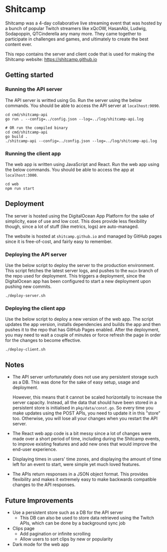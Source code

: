 # Shitcamp

Shitcamp was a 4-day collaborative live streaming event that was hosted by a bunch of popular Twitch streamers like xQcOW, HasanAbi, Ludwig, Sodapoppin, QTCinderella any many more. They came together to participate in challenges and games, and ultimately to create the best content ever.

This repo contains the server and client code that is used for making the Shitcamp website: https://shitcamp.github.io

## Getting started

### Running the API server

The API server is writted using Go.
Run the server using the below commands.
You should be able to access the API server at `localhost:9090`.

```
cd cmd/shitcamp-api
go run . --config=../config.json --log=../log/shitcamp-api.log

# OR run the compiled binary
cd cmd/shitcamp-api
go build .
./shitcamp-api --config=../config.json --log=../log/shitcamp-api.log
```

### Running the client app

The web app is written using JavaScript and React.
Run the web app using the below commands.
You should be able to access the app at `localhost:3000`.

```
cd web
npm run start
```

## Deployment

The server is hosted using the DigitalOcean App Platform for the sake of simplicity, ease of use and low cost.
This does provide less flexibility though, since a lot of stuff (like metrics, logs) are auto-managed.

The website is hosted at `shitcamp.github.io` and managed by GitHub pages since it is free-of-cost, and fairly easy to remember.

### Deploying the API server

Use the below script to deploy the server to the production environment.
This script fetches the latest server logs, and pushes to the `main` branch of the repo used for deployment.
This triggers a deployment, since the DigitalOcean app has been configured to start a new deployment upon pushing new commits.

```
./deploy-server.sh
```

### Deploying the client app

Use the below script to deploy a new version of the web app.
The script updates the app version, installs dependencies and builds the app and then pushes it to the repo that has GitHub Pages enabled.
After the deployment, you may need to wait a couple of minutes or force refresh the page in order for the changes to become effective.

```
./deploy-client.sh
```

## Notes

- The API server unfortunately does not use any persistent storage such as a DB.
  This was done for the sake of easy setup, usage and deployment.

  However, this means that it cannot be scaled horizontally to increase the server capacity.
  Instead, all the data that should have been stored in a persistent store is initialised in `pkg/data/const.go`.
  So every time you make updates using the POST APIs, you need to update it in this "store" too.
  Otherwise, you will lose all your changes when you restart the API server.

- The React web app code is a bit messy since a lot of changes were made over a short period of time, including during the Shitcamp events, to improve existing features and add new ones that would improve the end-user experience.
- Displaying times in users' time zones, and displaying the amount of time left for an event to start, were simple yet much loved features.
- The APIs return responses in a JSON object format. This provides flexibility and makes it extremely easy to make backwards compatible changes to the API responses.

## Future Improvements

- Use a persistent store such as a DB for the API server
  - This DB can also be used to store data retrieved using the Twitch APIs, which can be done by a background sync job
- Clips page
  - Add pagination or infinite scrolling
  - Allow users to sort clips by new or popularity
- Dark mode for the web app
